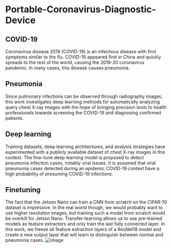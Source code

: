 # Portable-Coronavirus-Diagnostic-Device
## COVID-19
Coronavirus disease 2019 (COVID-19) is an infectious disease with first symptoms similar to the flu. COVID-19 appeared first in China and quickly spreads to the rest of the world, causing the 2019-20 coronavirus pandemic. In many cases, this disease causes pneumonia. 
## Pneumonia
Since pulmonary infections can be observed through radiography images, this work investigates deep learning methods for automatically analyzing query chest X-ray images with the hope of bringing precision tools to health professionals towards screening the COVID-19 and diagnosing confirmed patients.
## Deep learning
Training datasets, deep learning architectures, and analysis strategies have experimented with a publicly available dataset of chest X-ray images in this context. The fine-tune deep learning model is proposed to detect pneumonia infection cases, notably viral issues. It is assumed that viral pneumonia cases detected during an epidemic COVID-19 context have a high probability of presuming COVID-19 infections.
## Finetuning
The fact that the Jetson Nano can train a CNN from scratch on the CIFAR-10 dataset is impressive. In the real world though, we would probably want to use higher resolution images, but training such a model from scratch would be overkill for Jetson Nano. Transfer-learning allows us to use pre-trained models as feature extractors and only train the last fully connected layer. In this work, we freeze all feature extraction layers of a ResNet18 model and create a new output layer that will learn to distinguish between normal and pneumonia cases.
![image](https://user-images.githubusercontent.com/55468088/110880267-b512ce00-8321-11eb-81c4-43ee346c7038.jpeg)
